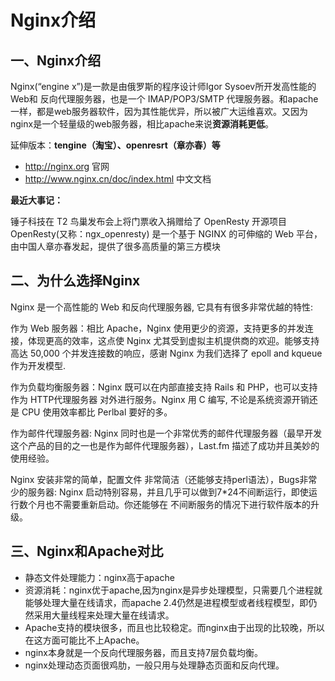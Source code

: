 # Nginx介绍

## 一、Nginx介绍

Nginx(“engine x”)是一款是由俄罗斯的程序设计师Igor Sysoev所开发高性能的 Web和 反向代理服务器，也是一个 IMAP/POP3/SMTP 代理服务器。和apache一样，都是web服务器软件，因为其性能优异，所以被广大运维喜欢。又因为nginx是一个轻量级的web服务器，相比apache来说**资源消耗更低**。

延伸版本：**tengine（淘宝）、openresrt（章亦春）等**

- http://nginx.org 官网
- http://www.nginx.cn/doc/index.html 中文文档

**最近大事记：**

锤子科技在 T2 鸟巢发布会上将门票收入捐赠给了 OpenResty 开源项目
OpenResty(又称：ngx_openresty) 是一个基于 NGINX 的可伸缩的 Web 平台，由中国人章亦春发起，提供了很多高质量的第三方模块

## 二、为什么选择Nginx

Nginx 是一个高性能的 Web 和反向代理服务器, 它具有有很多非常优越的特性:

作为 Web 服务器：相比 Apache，Nginx 使用更少的资源，支持更多的并发连接，体现更高的效率，这点使 Nginx 尤其受到虚拟主机提供商的欢迎。能够支持高达 50,000 个并发连接数的响应，感谢 Nginx 为我们选择了 epoll and kqueue 作为开发模型.

作为负载均衡服务器：Nginx 既可以在内部直接支持 Rails 和 PHP，也可以支持作为 HTTP代理服务器 对外进行服务。Nginx 用 C 编写, 不论是系统资源开销还是 CPU 使用效率都比 Perlbal 要好的多。

作为邮件代理服务器: Nginx 同时也是一个非常优秀的邮件代理服务器（最早开发这个产品的目的之一也是作为邮件代理服务器），Last.fm 描述了成功并且美妙的使用经验。

Nginx 安装非常的简单，配置文件 非常简洁（还能够支持perl语法），Bugs非常少的服务器: Nginx 启动特别容易，并且几乎可以做到7*24不间断运行，即使运行数个月也不需要重新启动。你还能够在 不间断服务的情况下进行软件版本的升级。

## 三、Nginx和Apache对比

- 静态文件处理能力：nginx高于apache
- 资源消耗：nginx优于apache,因为nginx是异步处理模型，只需要几个进程就能够处理大量在线请求，而apache 2.4仍然是进程模型或者线程模型，即仍然采用大量线程来处理大量在线请求。
- Apache支持的模块很多，而且也比较稳定。而nginx由于出现的比较晚，所以在这方面可能比不上Apache。
- nginx本身就是一个反向代理服务器，而且支持7层负载均衡。
- nginx处理动态页面很鸡肋，一般只用与处理静态页面和反向代理。